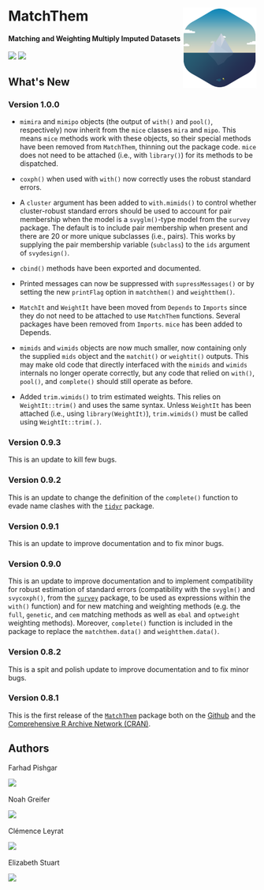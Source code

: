 # MatchThem <img src="man/figure/logo.png" align="right" width="150" />

<!-- badges: start -->
#### Matching and Weighting Multiply Imputed Datasets
<!-- badges: end -->

[![](https://img.shields.io/badge/CRAN%20version-0.9.3-success.svg?color=informational&style=for-the-badge)](https://cran.r-project.org/package=MatchThem)
[![](https://img.shields.io/badge/github%20version-0.9.3-success.svg?color=informational&style=for-the-badge)](https://github.com/FarhadPishgar/MatchThem)

## What's New

### Version 1.0.0

* `mimira` and `mimipo` objects (the output of `with()` and `pool()`, respectively) now inherit from the `mice` classes `mira` and `mipo`. This means `mice` methods work with these objects, so their special methods have been removed from `MatchThem`, thinning out the package code. `mice` does not need to be attached (i.e., with `library()`) for its methods to be dispatched. 

* `coxph()` when used with `with()` now correctly uses the robust standard errors. 

* A `cluster` argument has been added to `with.mimids()` to control whether cluster-robust standard errors should be used to account for pair membership when the model is a `svyglm()`-type model from the `survey` package. The default is to include pair membership  when present and there are 20 or more unique subclasses (i.e., pairs). This works by supplying the pair membership variable (`subclass`) to the `ids` argument of `svydesign()`.

* `cbind()` methods have been exported and documented. 

* Printed messages can now be suppressed with `supressMessages()` or by setting the new `printFlag` option in `matchthem()` and `weightthem()`. 

* `MatchIt` and `WeightIt` have been moved from `Depends` to `Imports` since they do not need to be attached to use `MatchThem` functions. Several packages have been removed from `Imports`. `mice` has been added to Depends.

* `mimids` and `wimids` objects are now much smaller, now containing only the supplied `mids` object and the `matchit()` or `weightit()` outputs. This may make old code that directly interfaced with the `mimids` and `wimids` internals no longer operate correctly, but any code that relied on `with()`, `pool()`, and `complete()` should still operate as before.

* Added `trim.wimids()` to trim estimated weights. This relies on `WeightIt::trim()` and uses the same syntax. Unless `WeightIt` has been attached (i.e., using `library(WeightIt)`), `trim.wimids()` must be called using `WeightIt::trim(.)`.

### Version 0.9.3

This is an update to kill few bugs.

### Version 0.9.2

This is an update to change the definition of the `complete()` function to evade name clashes with the [`tidyr`](https://cran.r-project.org/package=tidyr) package.

### Version 0.9.1

This is an update to improve documentation and to fix minor bugs.

### Version 0.9.0

This is an update to improve documentation and to implement compatibility for robust estimation of standard errors (compatibility with the `svyglm()` and `svycoxph()`, from the [`survey`](https://cran.r-project.org/package=survey) package, to be used as expressions within the `with()` function) and for new matching and weighting methods (e.g. the `full`, `genetic`, and `cem` matching methods as well as `ebal` and `optweight` weighting methods). Moreover, `complete()` function is included in the package to replace the `matchthem.data()` and `weightthem.data()`.

### Version 0.8.2

This is a spit and polish update to improve documentation and to fix minor bugs.

### Version 0.8.1

This is the first release of the [`MatchThem`](https://cran.r-project.org/package=MatchThem) package both on the [Github](https://github.com/FarhadPishgar/MatchThem) and the [Comprehensive R Archive Network (CRAN)](https://cran.r-project.org/package=MatchThem).

## Authors
Farhad Pishgar

[![](https://img.shields.io/twitter/follow/FarhadPishgar.svg?color=informational&style=for-the-badge)](https://twitter.com/FarhadPishgar)

Noah Greifer

[![](https://img.shields.io/twitter/follow/Noah_Greifer.svg?color=informational&style=for-the-badge)](https://twitter.com/Noah_Greifer)

Clémence Leyrat

[![](https://img.shields.io/twitter/follow/LeyClem.svg?color=informational&style=for-the-badge)](https://twitter.com/LeyClem)

Elizabeth Stuart

[![](https://img.shields.io/twitter/follow/Lizstuartdc.svg?color=informational&style=for-the-badge)](https://twitter.com/LizStuartdc)
